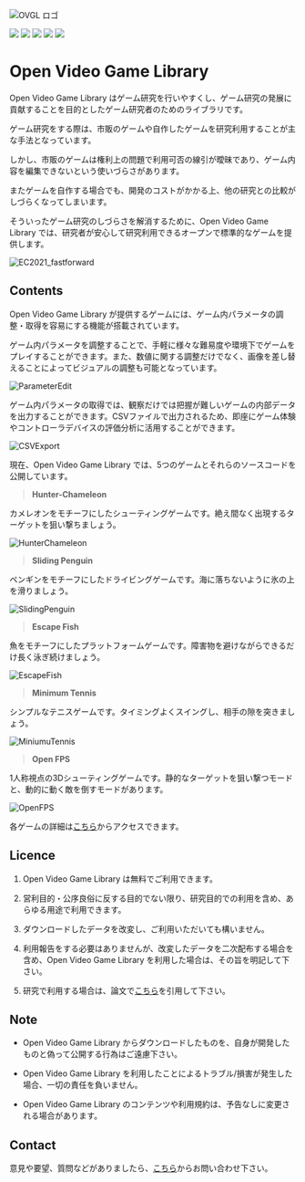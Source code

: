 ![OVGL ロゴ](https://user-images.githubusercontent.com/77042312/187063250-52b8f499-a464-4c04-ab7c-8eeccc65bcaa.png)

![](https://img.shields.io/github/issues/KazuyaIida/OpenVideoGameLibrary) ![](https://img.shields.io/github/forks/KazuyaIida/OpenVideoGameLibrary) ![](https://img.shields.io/github/stars/KazuyaIida/OpenVideoGameLibrary) ![](https://img.shields.io/github/license/KazuyaIida/OpenVideoGameLibrary) ![](https://img.shields.io/twitter/url?url=https%3A%2F%2Fgithub.com%2FKazuyaIida%2FOpenVideoGameLibrary)

# Open Video Game Library

Open Video Game Library はゲーム研究を行いやすくし、ゲーム研究の発展に貢献することを目的としたゲーム研究者のためのライブラリです。

ゲーム研究をする際は、市販のゲームや自作したゲームを研究利用することが主な手法となっています。

しかし、市販のゲームは権利上の問題で利用可否の線引が曖昧であり、ゲーム内容を編集できないという使いづらさがあります。

またゲームを自作する場合でも、開発のコストがかかる上、他の研究との比較がしづらくなってしまいます。

そういったゲーム研究のしづらさを解消するために、Open Video Game Library では、研究者が安心して研究利用できるオープンで標準的なゲームを提供します。

![EC2021_fastforward](https://user-images.githubusercontent.com/77042312/187063347-6e3c36b4-892e-4b79-9a76-623ff05a02cd.gif)

## Contents

Open Video Game Library が提供するゲームには、ゲーム内パラメータの調整・取得を容易にする機能が搭載されています。

ゲーム内パラメータを調整することで、手軽に様々な難易度や環境下でゲームをプレイすることができます。また、数値に関する調整だけでなく、画像を差し替えることによってビジュアルの調整も可能となっています。

![ParameterEdit](https://user-images.githubusercontent.com/77042312/187112721-6d85d420-dd93-496e-81a7-ccdf94ecf72a.png)

ゲーム内パラメータの取得では、観察だけでは把握が難しいゲームの内部データを出力することができます。CSVファイルで出力されるため、即座にゲーム体験やコントローラデバイスの評価分析に活用することができます。

![CSVExport](https://user-images.githubusercontent.com/77042312/187112782-eab1452a-308c-45b5-984a-8bf428644b6e.png)

現在、Open Video Game Library では、5つのゲームとそれらのソースコードを公開しています。

> **Hunter-Chameleon**

カメレオンをモチーフにしたシューティングゲームです。絶え間なく出現するターゲットを狙い撃ちましょう。

![HunterChameleon](https://user-images.githubusercontent.com/77042312/187083039-78bea504-ede1-4ba7-b78d-35e3d2fa296f.png)

> **Sliding Penguin**

ペンギンをモチーフにしたドライビングゲームです。海に落ちないように氷の上を滑りましょう。

![SlidingPenguin](https://user-images.githubusercontent.com/77042312/187083224-10a01414-22ae-41e5-95e1-98ef412e4d17.png)

> **Escape Fish**

魚をモチーフにしたプラットフォームゲームです。障害物を避けながらできるだけ長く泳ぎ続けましょう。

![EscapeFish](https://user-images.githubusercontent.com/77042312/187083289-28fde85c-bb38-420e-82ec-3e52ad83c9fb.png)

> **Minimum Tennis**

シンプルなテニスゲームです。タイミングよくスイングし、相手の隙を突きましょう。

![MiniumuTennis](https://user-images.githubusercontent.com/77042312/187083370-520bd4c8-7fb3-4afa-bcb7-18530ba0348f.png)

> **Open FPS**

1人称視点の3Dシューティングゲームです。静的なターゲットを狙い撃つモードと、動的に動く敵を倒すモードがあります。

![OpenFPS](https://user-images.githubusercontent.com/77042312/187083416-22e723ee-65f3-4758-8c7b-645cdaafad92.png)

各ゲームの詳細は[こちら](https://open-video-game-library.github.io/info/openvideogame)からアクセスできます。

## Licence

1. Open Video Game Library は無料でご利用できます。

2. 営利目的・公序良俗に反する目的でない限り、研究目的での利用を含め、あらゆる用途で利用できます。

3. ダウンロードしたデータを改変し、ご利用いただいても構いません。

4. 利用報告をする必要はありませんが、改変したデータを二次配布する場合を含め、Open Video Game Library を利用した場合は、その旨を明記して下さい。

5. 研究で利用する場合は、論文で[こちら](https://ipsj.ixsq.nii.ac.jp/ej/?action=pages_view_main&active_action=repository_view_main_item_detail&item_id=212571&item_no=1&page_id=13&block_id=8)を引用して下さい。

## Note

- Open Video Game Library からダウンロードしたものを、自身が開発したものと偽って公開する行為はご遠慮下さい。

- Open Video Game Library を利用したことによるトラブル/損害が発生した場合、一切の責任を負いません。

- Open Video Game Library のコンテンツや利用規約は、予告なしに変更される場合があります。

## Contact

意見や要望、質問などがありましたら、[こちら](https://open-video-game-library.github.io/info/contact/)からお問い合わせ下さい。

